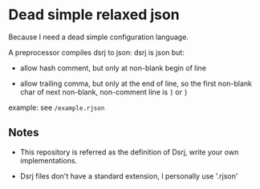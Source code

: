 # Dead simple relaxed json

Because I need a dead simple configuration language.

A preprocessor compiles dsrj to json: dsrj is json but:

* allow hash comment, but only at non-blank begin of line

* allow trailing comma, but only at the end of line,
so the first non-blank char of next non-blank, non-comment line is `]` or `}`

example: see `/example.rjson`

## Notes

* This repository is referred as the definition of Dsrj,
write your own implementations.

* Dsrj files don't have a standard extension,
I personally use '.rjson'
